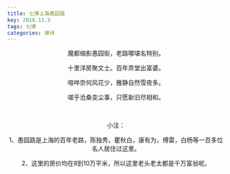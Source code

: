 ```yaml
---
title: 七律上海愚园路
key: 2018.11.5
tags: 七律
categories: 律诗
---
```


<p align="center">魔都缩影愚园街，老路哪堪名特别。
</p>
<p align="center">十里洋房聚文士。百年弄堂出富婆。
</p>
<p align="center">喧哗奈何风花少，雅静自然雪夜多。
</p>
<p align="center">嗟乎沧桑变尘事，只愿新旧尽相和。
</p>
<p align="center"></br>
</p>
<p align="center">小注：
</p>
<p align="center">1、愚园路是上海的百年老路，陈独秀，瞿秋白，康有为，傅雷，白杨等一百多位名人居住过这里。
</p>
<p align="center">2、这里的房价均在8到10万平米，所以这里老头老太都是千万富翁呢。
</p>
<p align="center"></br>
</p>
